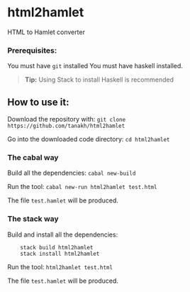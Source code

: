 # html2hamlet

HTML to Hamlet converter

### Prerequisites:
You must have `git` installed
You must have haskell installed.

> **Tip:** Using Stack to install Haskell is recommended

## How to use it:

Download the repository with:
`git clone https://github.com/tanakh/html2hamlet`

Go into the downloaded code directory:
`cd html2hamlet`

### The cabal way

Build all the dependencies:
`cabal new-build`

Run the tool:
`cabal new-run html2hamlet test.html`

The file `test.hamlet` will be produced.

### The stack way

Build and install all the dependencies:
```
    stack build html2hamlet
    stack install html2hamlet
```

Run the tool:
`html2hamlet test.html`

The file `test.hamlet` will be produced.
